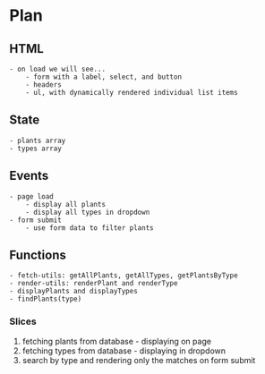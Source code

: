 # Plan

## HTML

    - on load we will see...
        - form with a label, select, and button
        - headers
        - ul, with dynamically rendered individual list items

## State

    - plants array
    - types array

## Events

    - page load
        - display all plants
        - display all types in dropdown
    - form submit
        - use form data to filter plants

## Functions

    - fetch-utils: getAllPlants, getAllTypes, getPlantsByType
    - render-utils: renderPlant and renderType
    - displayPlants and displayTypes
    - findPlants(type)

### Slices

1. fetching plants from database - displaying on page
2. fetching types from database - displaying in dropdown
3. search by type and rendering only the matches on form submit
